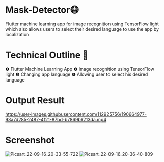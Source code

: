 # Mask-Detector😷
Flutter machine learning app for image recognition using TensorFlow light which also allows users to select their desired language to use the app by localization
# Technical Outline 📕
 ❶ Flutter Machine Learning App
 ❷ Image recognition using TensorFlow light
 ❸ Changing app language
 ❹ Allowing user to select his desired language
 # Output Result
https://user-images.githubusercontent.com/112925756/190664977-93a7d285-2487-4f21-87bd-b7869b6213da.mp4
# Screenshot
![Picsart_22-09-16_20-33-55-722](https://user-images.githubusercontent.com/112925756/190671362-e332792a-1435-43c4-a646-a28c72779132.jpg)
![Picsart_22-09-16_20-36-40-809](https://user-images.githubusercontent.com/112925756/190671557-17f536fa-6a03-4903-a5f7-a0843d93857a.jpg)


